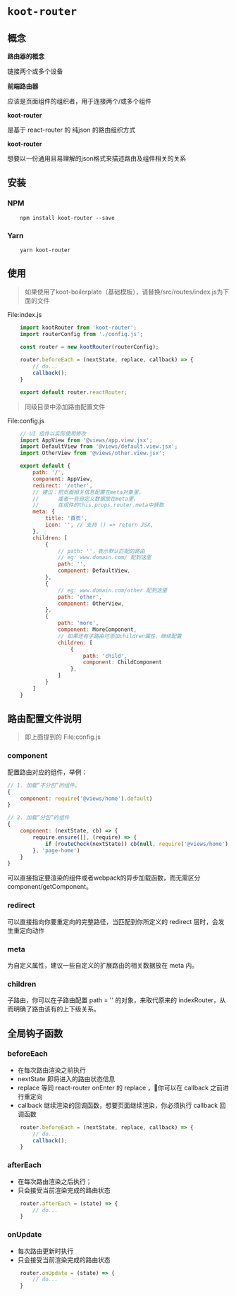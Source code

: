 # `koot-router`

## 概念

**路由器的概念**

链接两个或多个设备

**前端路由器**

应该是页面组件的组织者，用于连接两个/或多个组件

**koot-router** 

是基于 react-router 的 纯json 的路由组织方式

**koot-router** 

想要以一份通用且易理解的json格式来描述路由及组件相关的关系

## 安装

### NPM
```
    npm install koot-router --save
```

### Yarn
```
    yarn koot-router
```

## 使用
> 如果使用了koot-boilerplate（基础模板），请替换/src/routes/index.js为下面的文件

File:index.js

```js
    import kootRouter from 'koot-router';
    import routerConfig from './config.js';

    const router = new kootRouter(routerConfig);
    
    router.beforeEach = (nextState, replace, callback) => {
        // do...
        callback();
    }

    export default router.reactRouter;
```

> 同级目录中添加路由配置文件

File:config.js

```js
    // UI 组件以实际使用修改
    import AppView from '@views/app.view.jsx';
    import DefaultView from '@views/default.view.jsx';
    import OtherView from '@views/other.view.jsx';

    export default {
        path: '/',
        component: AppView,
        redirect: '/other',
        // 建议：把页面相关信息配置在meta对象里，
        //      或者一些自定义数据放在meta里，
        //      在组件的this.props.router.meta中获取
        meta: {
            title: '首页',
            icon: '', // 支持 () => return JSX,
        },
        children: [
            {
                // path: ''，表示默认匹配的路由
                // eg: www.domain.com/ 配到这里
                path: '',
                component: DefaultView,
            },
            {
                // eg: www.domain.com/other 配到这里
                path: 'other',
                component: OtherView,
            },
            {
                path: 'more',
                component: MoreComponent,
                // 如果还有子路由可添加children属性，继续配置
                children: [
                    {
                        path: 'child',
                        component: ChildComponent
                    },
                ]
            }
        ]
    }
```

## 路由配置文件说明

> 即上面提到的 File:config.js

### component
 
配置路由对应的组件，举例：

```js
// 1. 加载“不分包”的组件。
{
    component: require('@views/home').default)
}
```

```js
// 2. 加载“分包”的组件
{
    component: (nextState, cb) => {
        require.ensure([], (require) => {
            if (routeCheck(nextState)) cb(null, require('@views/home').default)
        }, 'page-home')
    }
}
```
 可以直接指定要渲染的组件或者webpack的异步加载函数，而无需区分 component/getComponent。

### redirect 

可以直接指向你要重定向的完整路径，当匹配到你所定义的 redirect 层时，会发生重定向动作

### meta

为自定义属性，建议一些自定义的扩展路由的相关数据放在 meta 内。

### children
子路由，你可以在子路由配置 path = '' 的对象，来取代原来的 indexRouter，从而明确了路由该有的上下级关系。

## 全局钩子函数

### beforeEach

* 在每次路由渲染之前执行
* nextState 即将进入的路由状态信息
* replace 等同 react-router onEnter 的 replace ，你可以在 callback 之前进行重定向
* callback 继续渲染的回调函数，想要页面继续渲染，你必须执行 callback 回调函数

```js
    router.beforeEach = (nextState, replace, callback) => {
        // do...
        callback();
    }
```

### afterEach

* 在每次路由渲染之后执行；
* 只会接受当前渲染完成的路由状态

```js
    router.afterEach = (state) => {
        // do...
    }
```

### onUpdate

* 每次路由更新时执行
* 只会接受当前渲染完成的路由状态

```js
    router.onUpdate = (state) => {
        // do...
    }
```
